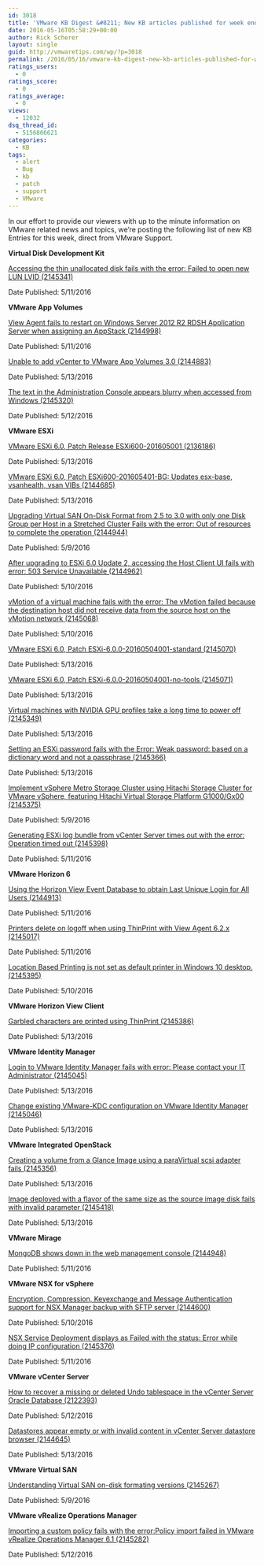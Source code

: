 ```yaml
---
id: 3018
title: 'VMware KB Digest &#8211; New KB articles published for week ending 5/14/16'
date: 2016-05-16T05:58:29+00:00
author: Rick Scherer
layout: single
guid: http://vmwaretips.com/wp/?p=3018
permalink: /2016/05/16/vmware-kb-digest-new-kb-articles-published-for-week-ending-51416/
ratings_users:
  - 0
ratings_score:
  - 0
ratings_average:
  - 0
views:
  - 12032
dsq_thread_id:
  - 5156866621
categories:
  - KB
tags:
  - alert
  - Bug
  - kb
  - patch
  - support
  - VMware
---
```

In our effort to provide our viewers with up to the minute information on VMware related news and topics, we&#8217;re posting the following list of new KB Entries for this week, direct from VMware Support.

<!--more-->

**Virtual Disk Development Kit**
  
[Accessing the thin unallocated disk fails with the error: Failed to open new LUN LVID (2145341)](http://vmw.re/1shOgeh)
  
Date Published: 5/11/2016

**VMware App Volumes**
  
[View Agent fails to restart on Windows Server 2012 R2 RDSH Application Server when assigning an AppStack (2144998)](http://vmw.re/1sroBR6)
  
Date Published: 5/11/2016
  
[Unable to add vCenter to VMware App Volumes 3.0 (2144883)](http://vmw.re/1shOq5r)
  
Date Published: 5/13/2016
  
[The text in the Administration Console appears blurry when accessed from Windows (2145320)](http://vmw.re/1sromWj)
  
Date Published: 5/12/2016

**VMware ESXi**
  
[VMware ESXi 6.0, Patch Release ESXi600-201605001 (2136186)](http://vmw.re/1shOmTk)
  
Date Published: 5/13/2016
  
[VMware ESXi 6.0, Patch ESXi600-201605401-BG: Updates esx-base, vsanhealth, vsan VIBs (2144685)](http://vmw.re/1sroF3f)
  
Date Published: 5/13/2016
  
[Upgrading Virtual SAN On-Disk Format from 2.5 to 3.0 with only one Disk Group per Host in a Stretched Cluster Fails with the error: Out of resources to complete the operation (2144944)](http://vmw.re/1shOl1M)
  
Date Published: 5/9/2016
  
[After upgrading to ESXi 6.0 Update 2, accessing the Host Client UI fails with error: 503 Service Unavailable (2144962)](http://vmw.re/1sroogI)
  
Date Published: 5/10/2016
  
[vMotion of a virtual machine fails with the error: The vMotion failed because the destination host did not receive data from the source host on the vMotion network (2145068)](http://vmw.re/1shOp1n)
  
Date Published: 5/10/2016
  
[VMware ESXi 6.0, Patch ESXi-6.0.0-20160504001-standard (2145070)](http://vmw.re/1sroEwj)
  
Date Published: 5/13/2016
  
[VMware ESXi 6.0, Patch ESXi-6.0.0-20160504001-no-tools (2145071)](http://vmw.re/1shOphT)
  
Date Published: 5/13/2016
  
[Virtual machines with NVIDIA GPU profiles take a long time to power off (2145349)](http://vmw.re/1sroEwk)
  
Date Published: 5/13/2016
  
[Setting an ESXi password fails with the Error: Weak password: based on a dictionary word and not a passphrase (2145366)](http://vmw.re/1shOhz9)
  
Date Published: 5/13/2016
  
[Implement vSphere Metro Storage Cluster using Hitachi Storage Cluster for VMware vSphere, featuring Hitachi Virtual Storage Platform G1000/Gx00 (2145375)](http://vmw.re/1sropBt)
  
Date Published: 5/9/2016
  
[Generating ESXi log bundle from vCenter Server times out with the error: Operation timed out (2145398)](http://vmw.re/1shOq5x)
  
Date Published: 5/11/2016

**VMware Horizon 6**
  
[Using the Horizon View Event Database to obtain Last Unique Login for All Users (2144913)](http://vmw.re/1sroEwl)
  
Date Published: 5/11/2016
  
[Printers delete on logoff when using ThinPrint with View Agent 6.2.x (2145017)](http://vmw.re/1shO8M0)
  
Date Published: 5/11/2016
  
[Location Based Printing is not set as default printer in Windows 10 desktop. (2145395)](http://vmw.re/1sroHbt)
  
Date Published: 5/10/2016

**VMware Horizon View Client**
  
[Garbled characters are printed using ThinPrint (2145386)](http://vmw.re/1shOhPs)
  
Date Published: 5/13/2016

**VMware Identity Manager**
  
[Login to VMware Identity Manager fails with error: Please contact your IT Administrator (2145045)](http://vmw.re/1sros0d)
  
Date Published: 5/13/2016
  
[Change existing VMware-KDC configuration on VMware Identity Manager (2145046)](http://vmw.re/1shOnH0)
  
Date Published: 5/13/2016

**VMware Integrated OpenStack**
  
[Creating a volume from a Glance Image using a paraVirtual scsi adapter fails (2145356)](http://vmw.re/1sroGEy)
  
Date Published: 5/13/2016
  
[Image deployed with a flavor of the same size as the source image disk fails with invalid parameter (2145418)](http://vmw.re/1shOphW)
  
Date Published: 5/13/2016

**VMware Mirage**
  
[MongoDB shows down in the web management console (2144948)](http://vmw.re/1sroC7O)
  
Date Published: 5/11/2016

**VMware NSX for vSphere**
  
[Encryption, Compression, Keyexchange and Message Authentication support for NSX Manager backup with SFTP server (2144600)](http://vmw.re/1shObHy)
  
Date Published: 5/10/2016
  
[NSX Service Deployment displays as Failed with the status: Error while doing IP configuration (2145376)](http://vmw.re/1sroJA3)
  
Date Published: 5/11/2016

**VMware vCenter Server**
  
[How to recover a missing or deleted Undo tablespace in the vCenter Server Oracle Database (2122393)](http://vmw.re/1shOkuy)
  
Date Published: 5/12/2016
  
[Datastores appear empty or with invalid content in vCenter Server datastore browser (2144645)](http://vmw.re/1sroJjI)
  
Date Published: 5/13/2016

**VMware Virtual SAN**
  
[Understanding Virtual SAN on-disk formating versions (2145267)](http://vmw.re/1shOulJ)
  
Date Published: 5/9/2016

**VMware vRealize Operations Manager**
  
[Importing a custom policy fails with the error:Policy import failed in VMware vRealize Operations Manager 6.1 (2145282)](http://vmw.re/1sroEMY)
  
Date Published: 5/12/2016